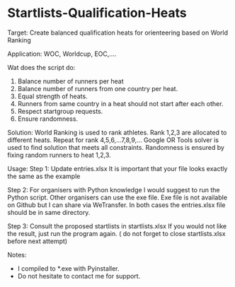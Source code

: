 # Startlists-Qualification-Heats

Target: 
Create balanced qualification heats for orienteering based on World Ranking

Application:
WOC, Worldcup, EOC,....


Wat does the script do:
1. Balance number of runners per heat
2. Balance number of runners from one country per heat.
3. Equal strength of heats.
4. Runners from same country in a heat should not start after each other.
5. Respect startgroup requests.
6. Ensure randomness. 

Solution:
World Ranking is used to rank athletes. 
Rank 1,2,3 are allocated to different heats.
Repeat for rank 4,5,6,...7,8,9,...
Google OR Tools solver is used to find solution that meets all constraints.
Randomness is ensured by fixing random runners to heat 1,2,3.

Usage:
Step 1: Update entries.xlsx
It is important that your file looks exactly the same as the example   

Step 2:
For organisers with Python knowledge I would suggest to run the Python script.
Other organisers can use the exe file. Exe file is not available on Github but I can share via WeTransfer.
In both cases the entries.xlsx file should be in same directory.

Step 3:
Consult the proposed startlists in startlists.xlsx
If you would not like the result, just run the program again. ( do not forget to close startlists.xlsx before next attempt) 

Notes: 
* I compiled to *.exe with Pyinstaller.  
* Do not hesitate to contact me for support. 